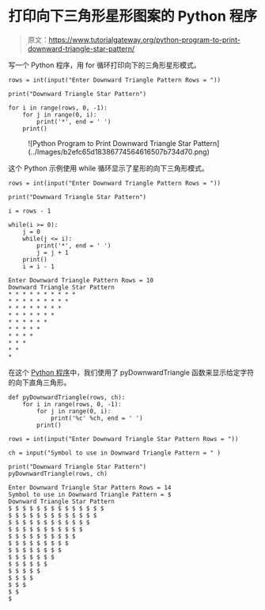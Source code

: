 # 打印向下三角形星形图案的 Python 程序

> 原文：<https://www.tutorialgateway.org/python-program-to-print-downward-triangle-star-pattern/>

写一个 Python 程序，用 for 循环打印向下的三角形星形模式。

```
rows = int(input("Enter Downward Triangle Pattern Rows = "))

print("Downward Triangle Star Pattern")

for i in range(rows, 0, -1):
    for j in range(0, i):
        print('*', end = ' ')
    print()
```

<figure class="wp-block-image size-large">![Python Program to Print Downward Triangle Star Pattern](../Images/b2efc65d18386774564616507b734d70.png)</figure>

这个 Python 示例使用 while 循环显示了星形的向下三角形模式。

```
rows = int(input("Enter Downward Triangle Pattern Rows = "))

print("Downward Triangle Star Pattern")

i = rows - 1

while(i >= 0):
    j = 0
    while(j <= i):
        print('*', end = ' ')
        j = j + 1
    print()
    i = i - 1
```

```
Enter Downward Triangle Pattern Rows = 10
Downward Triangle Star Pattern
* * * * * * * * * * 
* * * * * * * * * 
* * * * * * * * 
* * * * * * * 
* * * * * * 
* * * * * 
* * * * 
* * * 
* * 
* 
```

在这个 [Python 程序](https://www.tutorialgateway.org/python-programming-examples/)中，我们使用了 pyDownwardTriangle 函数来显示给定字符的向下直角三角形。

```
def pyDownwardTriangle(rows, ch):
    for i in range(rows, 0, -1):
        for j in range(0, i):
            print('%c' %ch, end = ' ')
        print()

rows = int(input("Enter Downward Triangle Star Pattern Rows = "))

ch = input("Symbol to use in Downward Triangle Pattern = " )

print("Downward Triangle Star Pattern")
pyDownwardTriangle(rows, ch)
```

```
Enter Downward Triangle Star Pattern Rows = 14
Symbol to use in Downward Triangle Pattern = $
Downward Triangle Star Pattern
$ $ $ $ $ $ $ $ $ $ $ $ $ $ 
$ $ $ $ $ $ $ $ $ $ $ $ $ 
$ $ $ $ $ $ $ $ $ $ $ $ 
$ $ $ $ $ $ $ $ $ $ $ 
$ $ $ $ $ $ $ $ $ $ 
$ $ $ $ $ $ $ $ $ 
$ $ $ $ $ $ $ $ 
$ $ $ $ $ $ $ 
$ $ $ $ $ $ 
$ $ $ $ $ 
$ $ $ $ 
$ $ $ 
$ $ 
$ 
```